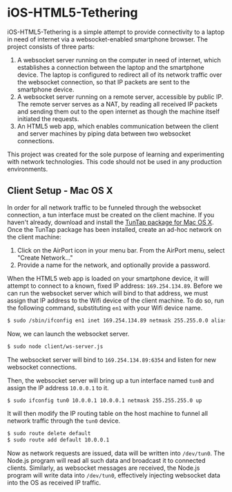 iOS-HTML5-Tethering
===============

iOS-HTML5-Tethering is a simple attempt to provide connectivity to a laptop in need of internet via a websocket-enabled smartphone browser. The project consists of three parts:

1. A websocket server running on the computer in need of internet, which establishes a connection between the laptop and the smartphone device. The laptop is configured to redirect all of its network traffic over the websocket connection, so that IP packets are sent to the smartphone device.
2. A websocket server running on a remote server, accessible by public IP. The remote server serves as a NAT, by reading all received IP packets and sending them out to the open internet as though the machine itself initiated the requests.
3. An HTML5 web app, which enables communication between the client and server machines by piping data between two websocket connections.

This project was created for the sole purpose of learning and experimenting with network technologies. This code should not be used in any production environments.

Client Setup - Mac OS X
------------------------

In order for all network traffic to be funneled through the websocket connection, a tun interface must be created on the client machine. If you haven't already, download and install the [TunTap package for Mac OS X](http://tuntaposx.sourceforge.net/download.xhtml). Once the TunTap package has been installed, create an ad-hoc network on the client machine:

1. Click on the AirPort icon in your menu bar. From the AirPort menu, select "Create Network..."
2. Provide a name for the network, and optionally provide a password.

When the HTML5 web app is loaded on your smartphone device, it will attempt to connect to a known, fixed IP address: `169.254.134.89`. Before we can run the websocket server which will bind to that address, we must assign that IP address to the Wifi device of the client machine. To do so, run the following command, substituting `en1` with your Wifi device name.

``` bash
$ sudo /sbin/ifconfig en1 inet 169.254.134.89 netmask 255.255.0.0 alias
```

Now, we can launch the websocket server.

``` bash
$ sudo node client/ws-server.js 
```

The websocket server will bind to `169.254.134.89:6354` and listen for new websocket connections.

Then, the websocket server will bring up a tun interface named `tun0` and assign the IP address `10.0.0.1` to it.

``` bash
$ sudo ifconfig tun0 10.0.0.1 10.0.0.1 netmask 255.255.255.0 up
```

It will then modify the IP routing table on the host machine to funnel all network traffic through the `tun0` device.

``` bash
$ sudo route delete default
$ sudo route add default 10.0.0.1
```

Now as network requests are issued, data will be written into `/dev/tun0`. The Node.js program will read all such data and broadcast it to connected clients. Similarly, as websocket messages are received, the Node.js program will write data into `/dev/tun0`, effectively injecting websocket data into the OS as received IP traffic.


